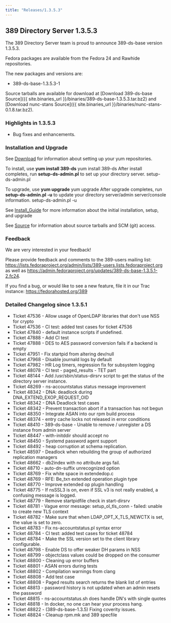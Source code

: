 ```yaml
---
title: "Releases/1.3.5.3"
---
```

389 Directory Server 1.3.5.3
-----------------------------

The 389 Directory Server team is proud to announce 389-ds-base version 1.3.5.3.

Fedora packages are available from the Fedora 24 and Rawhide repositories.

The new packages and versions are:

-   389-ds-base-1.3.5.3-1

Source tarballs are available for download at [Download 389-ds-base Source]({{ site.binaries_url }}/binaries/389-ds-base-1.3.5.3.tar.bz2) and [Download nunc-stans Source]({{ site.binaries_url }}/binaries/nunc-stans-0.1.8.tar.bz2).

### Highlights in 1.3.5.3

-   Bug fixes and enhancements.

### Installation and Upgrade

See [Download](../download.html) for information about setting up your yum repositories.

To install, use **yum install 389-ds** yum install 389-ds After install completes, run **setup-ds-admin.pl** to set up your directory server. setup-ds-admin.pl

To upgrade, use **yum upgrade** yum upgrade After upgrade completes, run **setup-ds-admin.pl -u** to update your directory server/admin server/console information. setup-ds-admin.pl -u

See [Install\_Guide](../legacy/install-guide.html) for more information about the initial installation, setup, and upgrade

See [Source](../development/source.html) for information about source tarballs and SCM (git) access.

### Feedback

We are very interested in your feedback!

Please provide feedback and comments to the 389-users mailing list: <https://lists.fedoraproject.org/admin/lists/389-users.lists.fedoraproject.org> as well as <https://admin.fedoraproject.org/updates/389-ds-base-1.3.5.1-2.fc24>.

If you find a bug, or would like to see a new feature, file it in our Trac instance: <https://fedorahosted.org/389>

### Detailed Changelog since 1.3.5.1

-   Ticket 47536 - Allow usage of OpenLDAP libraries that don't use NSS for crypto
-   Ticket 47536 - CI test: added test cases for ticket 47536
-   Ticket 47840 - default instance scripts if undefined.
-   Ticket 47888 - Add CI test
-   Ticket 47888 - DES to AES password conversion fails if a backend is empty
-   Ticket 47951 - Fix startpid from altering dev/null
-   Ticket 47968 - Disable journald logs by default
-   Ticket 47982 - HR Log timers, regression fix for subsystem logging
-   Ticket 48078 - CI test - paged_results - TET part
-   Ticket 48144 - Add /usr/sbin/status-dirsrv script to get the status of the directory server instance.
-   Ticket 48269 - ns-accountstatus status message improvement
-   Ticket 48342 - DNA: deadlock during DNA_EXTEND_EXOP_REQUEST_OID
-   Ticket 48342 - DNA Deadlock test cases
-   Ticket 48342 - Prevent transaction abort if a transaction has not begun
-   Ticket 48350 - Integrate ASAN into our rpm build process
-   Ticket 48374 - entry cache locks not released in error conditions
-   Ticket 48410 - 389-ds-base - Unable to remove / unregister a DS instance from admin server
-   Ticket 48447 - with-initddir should accept no
-   Ticket 48450 - Systemd password agent support
-   Ticket 48492 - heap corruption at schema replication.
-   Ticket 48597 - Deadlock when rebuilding the group of authorized replication managers
-   Ticket 48662 - db2index with no attribute args fail.
-   Ticket 48710 - auto-dn-suffix unrecognized option
-   Ticket 48769 - Fix white space in extendedop.c
-   Ticket 48769 - RFE: Be_txn extended operation plugin type
-   Ticket 48770 - Improve extended op plugin handling
-   Ticket 48775 - If nsSSL3 is on, even if SSL v3 is not really enabled, a confusing message is logged.
-   Ticket 48779 - Remove startpidfile check in start-dirsrv
-   Ticket 48781 - Vague error message: setup_ol_tls_conn - failed: unable to create new TLS context
-   Ticket 48782 - Make sure that when LDAP_OPT_X_TLS_NEWCTX is set, the value is set to zero.
-   Ticket 48783 - Fix ns-accountstatus.pl syntax error
-   Ticket 48784 - CI test: added test cases for ticket 48784
-   Ticket 48784 - Make the SSL version set to the client library configurable.
-   Ticket 48798 - Enable DS to offer weaker DH params in NSS
-   Ticket 48799 - objectclass values could be dropped on the consumer
-   Ticket 48800 - Cleaning up error buffers
-   Ticket 48801 - ASAN errors during tests
-   Ticket 48802 - Compilation warnings from clang
-   Ticket 48808 - Add test case
-   Ticket 48808 - Paged results search returns the blank list of entries
-   Ticket 48813 - password history is not updated when an admin resets the password
-   Ticket 48815 - ns-accountstatus.sh does handle DN's with single quotes
-   Ticket 48818 - In docker, no one can hear your process hang.
-   Ticket 48822 - (389-ds-base-1.3.5) Fixing coverity issues.
-   Ticket 48824 - Cleanup rpm.mk and 389 specfile

